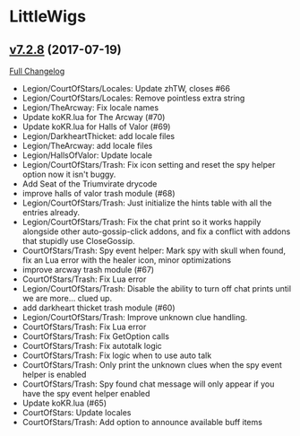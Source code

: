 # LittleWigs

## [v7.2.8](https://github.com/BigWigsMods/LittleWigs/tree/v7.2.8) (2017-07-19)
[Full Changelog](https://github.com/BigWigsMods/LittleWigs/compare/v7.2.7...v7.2.8)

- Legion/CourtOfStars/Locales: Update zhTW, closes #66  
- Legion/CourtOfStars/Locales: Remove pointless extra string  
- Legion/TheArcway: Fix locale names  
- Update koKR.lua for The Arcway (#70)  
- Update koKR.lua for Halls of Valor (#69)  
- Legion/DarkheartThicket: add locale files  
- Legion/TheArcway: add locale files  
- Legion/HallsOfValor: Update locale  
- Legion/CourtOfStars/Trash: Fix icon setting and reset the spy helper option now it isn't buggy.  
- Add Seat of the Triumvirate drycode  
- improve halls of valor trash module (#68)  
- Legion/CourtOfStars/Trash: Just initialize the hints table with all the entries already.  
- Legion/CourtOfStars/Trash: Fix the chat print so it works happily alongside other auto-gossip-click addons, and fix a conflict with addons that stupidly use CloseGossip.  
- CourtOfStars/Trash: Spy event helper: Mark spy with skull when found, fix an Lua error with the healer icon, minor optimizations  
- improve arcway trash module (#67)  
- CourtOfStars/Trash: Fix Lua error  
- Legion/CourtOfStars/Trash: Disable the ability to turn off chat prints until we are more... clued up.  
- add darkheart thicket trash module (#60)  
- Legion/CourtOfStars/Trash: Improve unknown clue handling.  
- CourtOfStars/Trash: Fix Lua error  
- CourtOfStars/Trash: Fix GetOption calls  
- CourtOfStars/Trash: Fix autotalk logic  
- CourtOfStars/Trash: Fix logic when to use auto talk  
- CourtOfStars/Trash: Only print the unknown clues when the spy event helper is enabled  
- CourtOfStars/Trash: Spy found chat message will only appear if you have the spy event helper enabled  
- Update koKR.lua (#65)  
- CourtOfStars: Update locales  
- CourtOfStars/Trash: Add option to announce available buff items  
